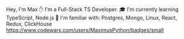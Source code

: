 Hey, I'm Max ✋
I'm a Full-Stack TS Developer.
🎓 I’m currently learning TypeScript, Node.js
🙌 I'm familiar with: Postgres, Mongo, Linux, React, Redux, ClickHouse
https://www.codewars.com/users/MaximusPython/badges/small
